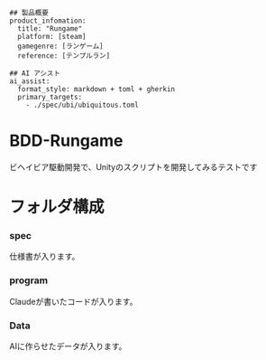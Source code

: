 ```
## 製品概要
product_infomation:
  title: "Rungame"
  platform: [steam]
  gamegenre: [ランゲーム]
  reference: [テンプルラン]

## AI アシスト
ai_assist:
  format_style: markdown + toml + gherkin
  primary_targets:
    - ./spec/ubi/ubiquitous.toml
```

# BDD-Rungame

ビヘイビア駆動開発で、Unityのスクリプトを開発してみるテストです  

# フォルダ構成

### spec
仕様書が入ります。  

### program
Claudeが書いたコードが入ります。

### Data
AIに作らせたデータが入ります。
